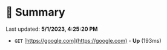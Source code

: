 # 📖 Summary
Last updated: **5/1/2023, 4:25:20 PM**

- `GET` [https://google.com](https://google.com) - **Up** (193ms)
